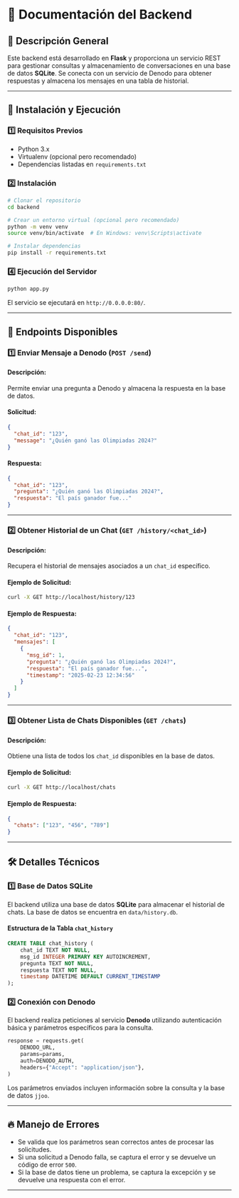 # 📌 Documentación del Backend

## 📂 Descripción General
Este backend está desarrollado en **Flask** y proporciona un servicio REST para gestionar consultas y almacenamiento de conversaciones en una base de datos **SQLite**. Se conecta con un servicio de Denodo para obtener respuestas y almacena los mensajes en una tabla de historial.

---

## 🚀 **Instalación y Ejecución**

### **1️⃣ Requisitos Previos**
- Python 3.x
- Virtualenv (opcional pero recomendado)
- Dependencias listadas en `requirements.txt`

### **2️⃣ Instalación**
```bash
# Clonar el repositorio
cd backend

# Crear un entorno virtual (opcional pero recomendado)
python -m venv venv
source venv/bin/activate  # En Windows: venv\Scripts\activate

# Instalar dependencias
pip install -r requirements.txt
```

### **4️⃣ Ejecución del Servidor**
```bash
python app.py
```
El servicio se ejecutará en `http://0.0.0.0:80/`.

---

## 📡 **Endpoints Disponibles**

### **1️⃣ Enviar Mensaje a Denodo (`POST /send`)**
#### **Descripción:**
Permite enviar una pregunta a Denodo y almacena la respuesta en la base de datos.

#### **Solicitud:**
```json
{
  "chat_id": "123",
  "message": "¿Quién ganó las Olimpiadas 2024?"
}
```

#### **Respuesta:**
```json
{
  "chat_id": "123",
  "pregunta": "¿Quién ganó las Olimpiadas 2024?",
  "respuesta": "El país ganador fue..."
}
```

---

### **2️⃣ Obtener Historial de un Chat (`GET /history/<chat_id>`)**
#### **Descripción:**
Recupera el historial de mensajes asociados a un `chat_id` específico.

#### **Ejemplo de Solicitud:**
```bash
curl -X GET http://localhost/history/123
```

#### **Ejemplo de Respuesta:**
```json
{
  "chat_id": "123",
  "mensajes": [
    {
      "msg_id": 1,
      "pregunta": "¿Quién ganó las Olimpiadas 2024?",
      "respuesta": "El país ganador fue...",
      "timestamp": "2025-02-23 12:34:56"
    }
  ]
}
```

---

### **3️⃣ Obtener Lista de Chats Disponibles (`GET /chats`)**
#### **Descripción:**
Obtiene una lista de todos los `chat_id` disponibles en la base de datos.

#### **Ejemplo de Solicitud:**
```bash
curl -X GET http://localhost/chats
```

#### **Ejemplo de Respuesta:**
```json
{
  "chats": ["123", "456", "789"]
}
```

---

## 🛠 **Detalles Técnicos**

### **1️⃣ Base de Datos SQLite**
El backend utiliza una base de datos **SQLite** para almacenar el historial de chats. La base de datos se encuentra en `data/history.db`.

#### **Estructura de la Tabla `chat_history`**
```sql
CREATE TABLE chat_history (
    chat_id TEXT NOT NULL,
    msg_id INTEGER PRIMARY KEY AUTOINCREMENT,
    pregunta TEXT NOT NULL,
    respuesta TEXT NOT NULL,
    timestamp DATETIME DEFAULT CURRENT_TIMESTAMP
);
```

### **2️⃣ Conexión con Denodo**
El backend realiza peticiones al servicio **Denodo** utilizando autenticación básica y parámetros específicos para la consulta.

```python
response = requests.get(
    DENODO_URL,
    params=params,
    auth=DENODO_AUTH,
    headers={"Accept": "application/json"},
)
```

Los parámetros enviados incluyen información sobre la consulta y la base de datos `jjoo`.

---

## 🔥 **Manejo de Errores**
- Se valida que los parámetros sean correctos antes de procesar las solicitudes.
- Si una solicitud a Denodo falla, se captura el error y se devuelve un código de error `500`.
- Si la base de datos tiene un problema, se captura la excepción y se devuelve una respuesta con el error.

---
